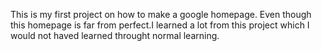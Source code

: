 This is my first project on how to make a google homepage. Even though this 
homepage is far from perfect.I learned a lot from this project which I would not 
haved learned throught normal learning. 
